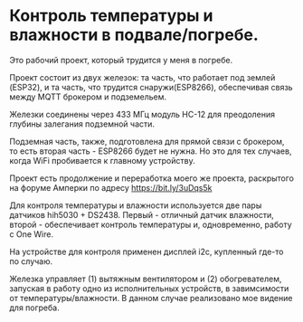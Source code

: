 # Контроль температуры и влажности в подвале/погребе.

Это рабочий проект, который трудится у меня в погребе.

Проект состоит из двух железок: та часть, что работает под землей (ESP32), и та часть, что трудится снаружи(ESP8266), обеспечивая связь между MQTT брокером и подземельем.

Железки соединены через 433 МГц модуль HC-12 для преодоления глубины залегания подземной части.

Подземная часть, также, подготовлена для прямой связи с брокером, то есть вторая часть - ESP8266 будет не нужна. Но это для тех случаев, когда WiFi пробивается к главному устройству.

Проект есть продолжение и переработка моего же проекта, раскрытого на форуме Амперки по адресу https://bit.ly/3uDqs5k

Для контроля температуры и влажности используется две пары датчиков hih5030 + DS2438. Первый - отличный датчик влажности, второй - обеспечивает контроль температуры и, одновременно, работу с One Wire.

На устройстве для контроля применен дисплей i2c, купленный где-то по случаю.

Железка управляет (1) вытяжным вентилятором и (2) обогревателем, запуская в работу одно из исполнительных устройств, в завимсимости от температуры/влажности. В данном случае реализовано мое видение для погреба. 